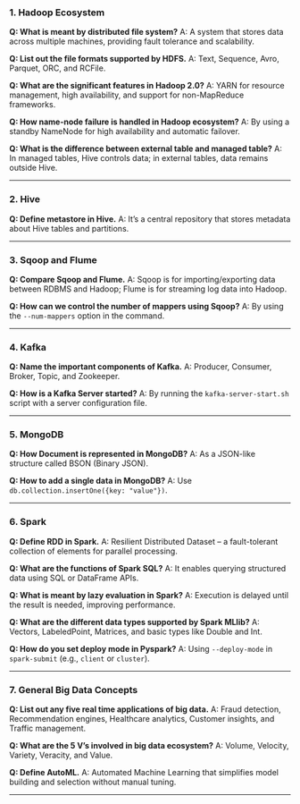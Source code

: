 
### **1. Hadoop Ecosystem**

**Q: What is meant by distributed file system?**
A: A system that stores data across multiple machines, providing fault tolerance and scalability.

**Q: List out the file formats supported by HDFS.**
A: Text, Sequence, Avro, Parquet, ORC, and RCFile.

**Q: What are the significant features in Hadoop 2.0?**
A: YARN for resource management, high availability, and support for non-MapReduce frameworks.

**Q: How name-node failure is handled in Hadoop ecosystem?**
A: By using a standby NameNode for high availability and automatic failover.

**Q: What is the difference between external table and managed table?**
A: In managed tables, Hive controls data; in external tables, data remains outside Hive.

---

### **2. Hive**

**Q: Define metastore in Hive.**
A: It’s a central repository that stores metadata about Hive tables and partitions.

---

### **3. Sqoop and Flume**

**Q: Compare Sqoop and Flume.**
A: Sqoop is for importing/exporting data between RDBMS and Hadoop; Flume is for streaming log data into Hadoop.

**Q: How can we control the number of mappers using Sqoop?**
A: By using the `--num-mappers` option in the command.

---

### **4. Kafka**

**Q: Name the important components of Kafka.**
A: Producer, Consumer, Broker, Topic, and Zookeeper.

**Q: How is a Kafka Server started?**
A: By running the `kafka-server-start.sh` script with a server configuration file.

---

### **5. MongoDB**

**Q: How Document is represented in MongoDB?**
A: As a JSON-like structure called BSON (Binary JSON).

**Q: How to add a single data in MongoDB?**
A: Use `db.collection.insertOne({key: "value"})`.

---

### **6. Spark**

**Q: Define RDD in Spark.**
A: Resilient Distributed Dataset – a fault-tolerant collection of elements for parallel processing.

**Q: What are the functions of Spark SQL?**
A: It enables querying structured data using SQL or DataFrame APIs.

**Q: What is meant by lazy evaluation in Spark?**
A: Execution is delayed until the result is needed, improving performance.

**Q: What are the different data types supported by Spark MLlib?**
A: Vectors, LabeledPoint, Matrices, and basic types like Double and Int.

**Q: How do you set deploy mode in Pyspark?**
A: Using `--deploy-mode` in `spark-submit` (e.g., `client` or `cluster`).

---

### **7. General Big Data Concepts**

**Q: List out any five real time applications of big data.**
A: Fraud detection, Recommendation engines, Healthcare analytics, Customer insights, and Traffic management.

**Q: What are the 5 V’s involved in big data ecosystem?**
A: Volume, Velocity, Variety, Veracity, and Value.

**Q: Define AutoML.**
A: Automated Machine Learning that simplifies model building and selection without manual tuning.

---
